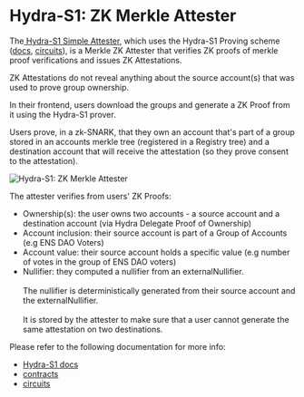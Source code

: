 # Hydra-S1: ZK Merkle Attester

The[ Hydra-S1 Simple Attester](https://github.com/sismo-core/sismo-protocol/blob/main/contracts/attesters/hydra-s1/HydraS1SimpleAttester.sol), which uses the Hydra-S1 Proving scheme ([docs](../../../technical-concepts/proving-schemes/hydra-s1.md), [circuits](https://github.com/sismo-core/hydra-s1-zkps)), is a Merkle ZK Attester that verifies ZK proofs of merkle proof verifications and issues ZK Attestations.

ZK Attestations do not reveal anything about the source account(s) that was used to prove group ownership.

In their frontend, users download the groups and generate a ZK Proof from it using the Hydra-S1 prover.&#x20;

Users prove, in a zk-SNARK, that they own an account that's part of a group stored in an accounts merkle tree (registered in a Registry tree) and a destination account that will receive the attestation (so they prove consent to the attestation).

![Hydra-S1: ZK Merkle Attester](<../../../../../.gitbook/assets/4 (4).png>)

The attester verifies from users' ZK Proofs: &#x20;

* Ownership(s): the user owns two accounts - a source account and a destination account (via Hydra Delegate Proof of Ownership)
* Account inclusion: their source account is part of a Group of Accounts (e.g ENS DAO Voters)
* Account value: their source account holds a specific value (e.g number of votes in the group of ENS DAO voters)
* Nullifier: they computed a nullifier from an externalNullifier. \
  \
  The nullifier is deterministically generated from their source account and the externalNullifier. \
  \
  It is stored by the attester to make sure that a user cannot generate the same attestation on two destinations.

Please refer to the following documentation for more info:

* [Hydra-S1 docs](../../../technical-concepts/proving-schemes/hydra-s1.md)
* [contracts](https://github.com/sismo-core/sismo-protocol/blob/main/contracts/attesters/hydra-s1/HydraS1SimpleAttester.sol)
* [circuits](https://github.com/sismo-core/hydra-s1-zkps)

